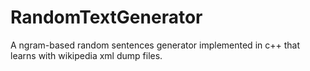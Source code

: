 # RandomTextGenerator
A ngram-based random sentences generator implemented in c++ that learns with wikipedia xml dump files.
